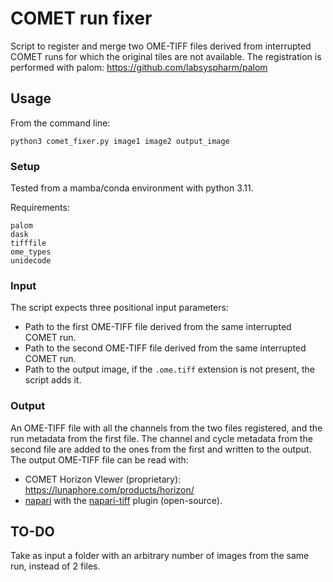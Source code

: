 # COMET run fixer

Script to register and merge two OME-TIFF files derived from interrupted COMET runs for which the original tiles are not available.
The registration is performed with palom: https://github.com/labsyspharm/palom

## Usage

From the command line:
```
python3 comet_fixer.py image1 image2 output_image
```

### Setup

Tested from a mamba/conda environment with python 3.11.

Requirements:
```
palom
dask
tifffile
ome_types
unidecode
```

### Input

The script expects three positional input parameters:
- Path to the first OME-TIFF file derived from the same interrupted COMET run.
- Path to the second OME-TIFF file derived from the same interrupted COMET run.
- Path to the output image, if the `.ome.tiff` extension is not present, the script adds it.

### Output

An OME-TIFF file with all the channels from the two files registered, and the run metadata from the first file.
The channel and cycle metadata from the second file are added to the ones from the first and written to the output.
The output OME-TIFF file can be read with:
-  COMET Horizon VIewer (proprietary): https://lunaphore.com/products/horizon/  
- [napari](https://napari.org/stable/) with the [napari-tiff](https://napari-hub.org/plugins/napari-tiff.html) plugin (open-source).

## TO-DO
Take as input a folder with an arbitrary number of images from the same run, instead of 2 files.
